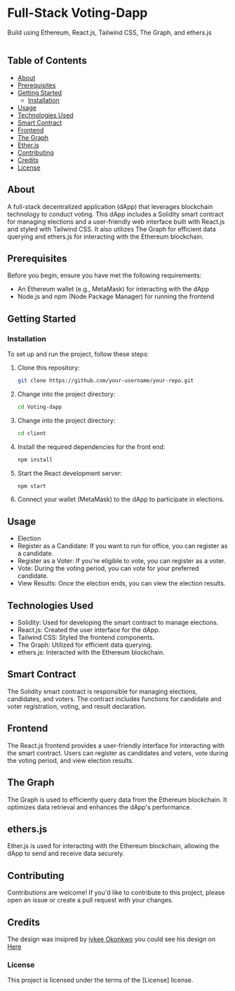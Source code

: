 # Full-Stack Voting-Dapp

Build using Ethereum, React.js, Tailwind CSS, The Graph, and ethers.js

 <img className="h-[100%] " src="https://voting-dapp.vercel.app/_next/image?url=%2F_next%2Fstatic%2Fimage%2Fpublic%2Fsvg%2Flogo.b954829cff7fddca2bb11cc74a1876a5.svg&w=384&q=75" alt=""></img>

## Table of Contents
- [About](#about)
- [Prerequisites](#prerequisites)
- [Getting Started](#getting-started)
  - [Installation](#installation)
- [Usage](#usage)
- [Technologies Used](#technologies-used)
- [Smart Contract](#smart-contract)
- [Frontend](#frontend)
- [The Graph](#the-graph)
- [Ether.js](#etherjs)
- [Contributing](#contributing)
- [Credits](#credits)
- [License](#license)

## About

A full-stack decentralized application (dApp) that leverages blockchain technology to conduct voting. This dApp includes a Solidity smart contract for managing elections and a user-friendly web interface built with React.js and styled with Tailwind CSS. It also utilizes The Graph for efficient data querying and ethers.js for interacting with the Ethereum blockchain.

## Prerequisites

Before you begin, ensure you have met the following requirements:
- An Ethereum wallet (e.g., MetaMask) for interacting with the dApp
- Node.js and npm (Node Package Manager) for running the frontend

## Getting Started

### Installation

To set up and run the project, follow these steps:

1. Clone this repository:
   ```bash
   git clone https://github.com/your-username/your-repo.git

2. Change into the project directory:
   ```bash
   cd Voting-dapp
3. Change into the project directory:
   ```bash
   cd client
4. Install the required dependencies for the front end:
   ```bash
   npm install
5. Start the React development server:
   ```bash
   npm start
6. Connect your wallet (MetaMask) to the dApp to participate in elections.

## Usage
- Election 
- Register as a Candidate: If you want to run for office, you can register as a candidate.
- Register as a Voter: If you're eligible to vote, you can register as a voter.
- Vote: During the voting period, you can vote for your preferred candidate.
- View Results: Once the election ends, you can view the election results.

## Technologies Used
- Solidity: Used for developing the smart contract to manage elections.
- React.js: Created the user interface for the dApp.
- Tailwind CSS: Styled the frontend components.
- The Graph: Utilized for efficient data querying.
- ethers.js: Interacted with the Ethereum blockchain.

## Smart Contract
The Solidity smart contract is responsible for managing elections, candidates, and voters. The contract includes functions for candidate and voter registration, voting, and result declaration.

## Frontend
The React.js frontend provides a user-friendly interface for interacting with the smart contract. Users can register as candidates and voters, vote during the voting period, and view election results.

## The Graph
The Graph is used to efficiently query data from the Ethereum blockchain. It optimizes data retrieval and enhances the dApp's performance.

## ethers.js
Ether.js is used for interacting with the Ethereum blockchain, allowing the dApp to send and receive data securely.

## Contributing
Contributions are welcome! If you'd like to contribute to this project, please open an issue or create a pull request with your changes.

## Credits
The design was insipred by [iykee Okonkwo](https://www.linkedin.com/in/iykeeokonkwo/) you could see his design on [Here](https://dribbble.com/shots/17547198-Voting-DAPP-Poll-History)
### License 
This project is licensed under the terms of the [License] license.
